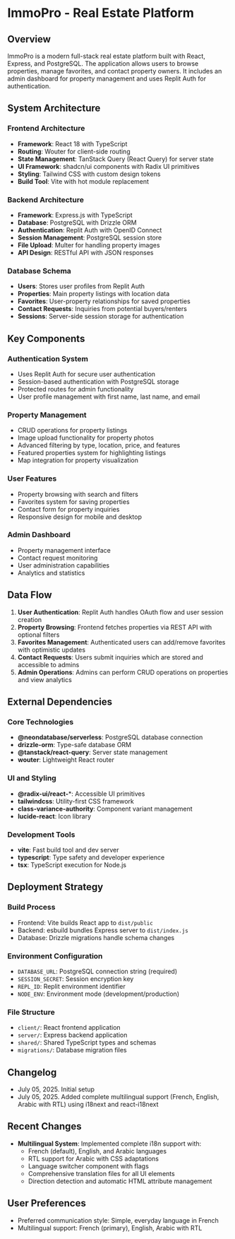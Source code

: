 # ImmoPro - Real Estate Platform

## Overview
ImmoPro is a modern full-stack real estate platform built with React, Express, and PostgreSQL. The application allows users to browse properties, manage favorites, and contact property owners. It includes an admin dashboard for property management and uses Replit Auth for authentication.

## System Architecture

### Frontend Architecture
- **Framework**: React 18 with TypeScript
- **Routing**: Wouter for client-side routing
- **State Management**: TanStack Query (React Query) for server state
- **UI Framework**: shadcn/ui components with Radix UI primitives
- **Styling**: Tailwind CSS with custom design tokens
- **Build Tool**: Vite with hot module replacement

### Backend Architecture
- **Framework**: Express.js with TypeScript
- **Database**: PostgreSQL with Drizzle ORM
- **Authentication**: Replit Auth with OpenID Connect
- **Session Management**: PostgreSQL session store
- **File Upload**: Multer for handling property images
- **API Design**: RESTful API with JSON responses

### Database Schema
- **Users**: Stores user profiles from Replit Auth
- **Properties**: Main property listings with location data
- **Favorites**: User-property relationships for saved properties
- **Contact Requests**: Inquiries from potential buyers/renters
- **Sessions**: Server-side session storage for authentication

## Key Components

### Authentication System
- Uses Replit Auth for secure user authentication
- Session-based authentication with PostgreSQL storage
- Protected routes for admin functionality
- User profile management with first name, last name, and email

### Property Management
- CRUD operations for property listings
- Image upload functionality for property photos
- Advanced filtering by type, location, price, and features
- Featured properties system for highlighting listings
- Map integration for property visualization

### User Features
- Property browsing with search and filters
- Favorites system for saving properties
- Contact form for property inquiries
- Responsive design for mobile and desktop

### Admin Dashboard
- Property management interface
- Contact request monitoring
- User administration capabilities
- Analytics and statistics

## Data Flow

1. **User Authentication**: Replit Auth handles OAuth flow and user session creation
2. **Property Browsing**: Frontend fetches properties via REST API with optional filters
3. **Favorites Management**: Authenticated users can add/remove favorites with optimistic updates
4. **Contact Requests**: Users submit inquiries which are stored and accessible to admins
5. **Admin Operations**: Admins can perform CRUD operations on properties and view analytics

## External Dependencies

### Core Technologies
- **@neondatabase/serverless**: PostgreSQL database connection
- **drizzle-orm**: Type-safe database ORM
- **@tanstack/react-query**: Server state management
- **wouter**: Lightweight React router

### UI and Styling
- **@radix-ui/react-***: Accessible UI primitives
- **tailwindcss**: Utility-first CSS framework
- **class-variance-authority**: Component variant management
- **lucide-react**: Icon library

### Development Tools
- **vite**: Fast build tool and dev server
- **typescript**: Type safety and developer experience
- **tsx**: TypeScript execution for Node.js

## Deployment Strategy

### Build Process
- Frontend: Vite builds React app to `dist/public`
- Backend: esbuild bundles Express server to `dist/index.js`
- Database: Drizzle migrations handle schema changes

### Environment Configuration
- `DATABASE_URL`: PostgreSQL connection string (required)
- `SESSION_SECRET`: Session encryption key
- `REPL_ID`: Replit environment identifier
- `NODE_ENV`: Environment mode (development/production)

### File Structure
- `client/`: React frontend application
- `server/`: Express backend application
- `shared/`: Shared TypeScript types and schemas
- `migrations/`: Database migration files

## Changelog
- July 05, 2025. Initial setup
- July 05, 2025. Added complete multilingual support (French, English, Arabic with RTL) using i18next and react-i18next

## Recent Changes
- **Multilingual System**: Implemented complete i18n support with:
  - French (default), English, and Arabic languages
  - RTL support for Arabic with CSS adaptations
  - Language switcher component with flags
  - Comprehensive translation files for all UI elements
  - Direction detection and automatic HTML attribute management

## User Preferences
- Preferred communication style: Simple, everyday language in French
- Multilingual support: French (primary), English, Arabic with RTL